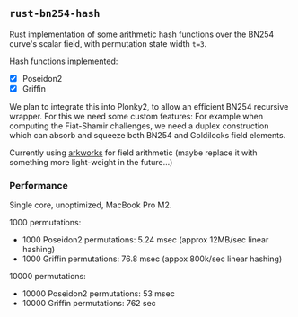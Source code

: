 
`rust-bn254-hash`
---------------

Rust implementation of some arithmetic hash functions over the BN254 curve's scalar field,
with permutation state width `t=3`. 

Hash functions implemented:

- [x] Poseidon2
- [x] Griffin

We plan to integrate this into Plonky2, to allow an efficient BN254 recursive wrapper.
For this we need some custom features: For example when computing the Fiat-Shamir
challenges, we need a duplex construction which can absorb and squeeze both
BN254 and Goldilocks field elements.

Currently using [arkworks](https://github.com/arkworks-rs) for field arithmetic
(maybe replace it with something more light-weight in the future...)

### Performance

Single core, unoptimized, MacBook Pro M2.

1000 permutations:

- 1000 Poseidon2 permutations: 5.24 msec (approx 12MB/sec linear hashing)
- 1000 Griffin permutations: 76.8 msec  (appox 800k/sec linear hashing)

10000 permutations:

- 10000 Poseidon2 permutations: 53 msec
- 10000 Griffin permutations: 762 sec
